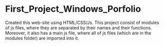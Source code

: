 # First_Project_Windows_Porfolio
Created this web-site using HTML/CSS/Js. 
This project consist of modules of js files, where they are separated by their names and their functions. Moreover, it also has a main js file, 
where all of js files (which are in the modules folder) are imported into it. 
